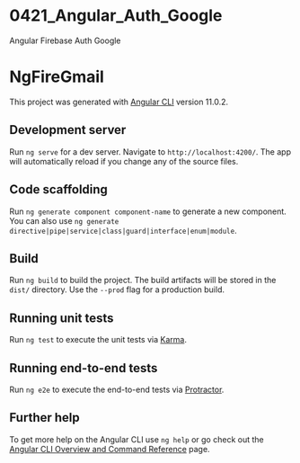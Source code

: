# 0421_Angular_Auth_Google
Angular
Firebase Auth Google

# NgFireGmail

This project was generated with [Angular CLI](https://github.com/angular/angular-cli) version 11.0.2.

## Development server

Run `ng serve` for a dev server. Navigate to `http://localhost:4200/`. The app will automatically reload if you change any of the source files.

## Code scaffolding

Run `ng generate component component-name` to generate a new component. You can also use `ng generate directive|pipe|service|class|guard|interface|enum|module`.

## Build

Run `ng build` to build the project. The build artifacts will be stored in the `dist/` directory. Use the `--prod` flag for a production build.

## Running unit tests

Run `ng test` to execute the unit tests via [Karma](https://karma-runner.github.io).

## Running end-to-end tests

Run `ng e2e` to execute the end-to-end tests via [Protractor](http://www.protractortest.org/).

## Further help

To get more help on the Angular CLI use `ng help` or go check out the [Angular CLI Overview and Command Reference](https://angular.io/cli) page.

<!-- 
npm install -g @angular/cli

ng new NgFireGmail
cd NgFireGmail
npm i firebase @angular/fire@5.4.2 --save
  "@angular/fire": "^5.4.2",
  "firebase": "^7.21.0",
 
*****************+ Firebase *****************+
Auth > Sign-in-method
Google > Enable > save

*****************+ Code *****************+
firebase config
  > src/environments/enviorment.ts
  > enviorment.prod.ts

ng generate service auth
ng generate component signin

> auth.service.ts
> signin.component.ts
> signin.component.html

-->

